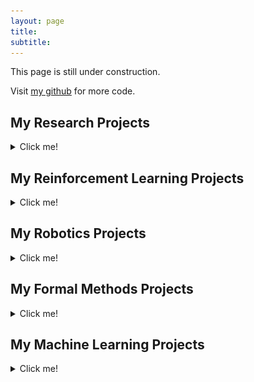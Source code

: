 ```yaml
---
layout: page
title: 
subtitle: 
---
```


This page is still under construction.

Visit [my github](https://github.com/luigiberducci) for more code.

## My Research Projects
<details>
<summary>Click me!</summary>

<table id="repo-table">
<tbody>
<tr>
    <td id="auto-shaping"><center>
      <a><img alt="auto-shaping" width="180" height="90" style="object-fit: contain;" src="assets/img/auto-shaping-logo.svg"></a>
      <div style="margin-top: 0.5rem"><b>auto-shaping</b></div>
      <a class="repo-description" href="https://github.com/luigiberducci/auto-shaping">
      Specification-based library for automatic reward shaping. 
      </a>
    </center></td>
    <td id="racecar-gym"><center>
      <a><img alt="racecar-gym" width="180" height="90" style="object-fit: contain;" src="assets/img/racecar_single.gif"></a>
      <div style="margin-top: 0.5rem"><b>racecar-gym</b></div>
      <a class="repo-description" href="https://github.com/axelbr/racecar_gym">
      A gym environment for a miniature, F1Tenth-like racecar using the bullet physics engine with pybullet.
      </a>
    </center></td>
</tr>
</tbody>
</table>

</details>

## My Reinforcement Learning Projects
<details>
<summary>Click me!</summary>
</details>

## My Robotics Projects
<details>
<summary>Click me!</summary>
</details>

## My Formal Methods Projects
<details>
<summary>Click me!</summary>
</details>

## My Machine Learning Projects
<details>
<summary>Click me!</summary>
</details>


